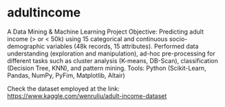 # adultincome
A Data Mining & Machine Learning Project
Objective: Predicting adult income (> or < 50k) using 15 categorical and continuous socio-demographic variables (48k records, 15 attributes). Performed data understanding (exploration and manipulation), ad-hoc pre-processing for different tasks such as cluster analysis (K-means, DB-Scan), classification (Decision Tree, KNN), and pattern mining. 
Tools: Python (Scikit-Learn, Pandas, NumPy, PyFim, Matplotlib, Altair)

Check the dataset employed at the link:
https://www.kaggle.com/wenruliu/adult-income-dataset
